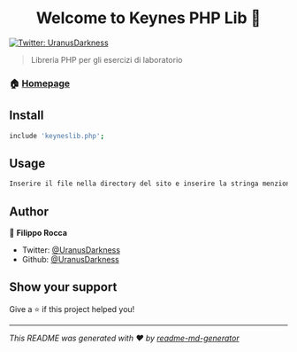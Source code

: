 <h1 align="center">Welcome to Keynes PHP Lib 👋</h1>
<p>
  <a href="https://twitter.com/UranusDarkness" target="_blank">
    <img alt="Twitter: UranusDarkness" src="https://img.shields.io/twitter/follow/UranusDarkness.svg?style=social" />
  </a>
</p>

> Libreria PHP per gli esercizi di laboratorio

### 🏠 [Homepage](https://github.com/UranusDarkness/keynes_phplib)

## Install

```sh
include 'keyneslib.php';
```

## Usage

```sh
Inserire il file nella directory del sito e inserire la stringa menzionata in install all'interno del tag php
```

## Author

👤 **Filippo Rocca**

* Twitter: [@UranusDarkness](https://twitter.com/UranusDarkness)
* Github: [@UranusDarkness](https://github.com/UranusDarkness)

## Show your support

Give a ⭐️ if this project helped you!

***
_This README was generated with ❤️ by [readme-md-generator](https://github.com/kefranabg/readme-md-generator)_